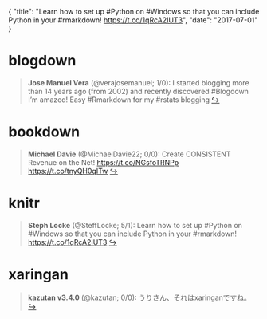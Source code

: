 {
  "title": "Learn how to set up #Python on #Windows so that you can include Python in your #rmarkdown! https://t.co/1qRcA2IUT3",
  "date": "2017-07-01"
}

# blogdown

> **Jose Manuel Vera** (@verajosemanuel; 1/0): I started blogging more than 14 years ago (from 2002) and recently discovered #Blogdown
 I’m amazed! Easy #Rmarkdown for my #rstats blogging  [&#8618;](https://twitter.com/xieyihui/status/881202463310843908)

<!-- -->


# bookdown

> **Michael Davie** (@MichaelDavie22; 0/0): Create CONSISTENT Revenue on the Net!
https://t.co/NGsfoTRNPp https://t.co/tnyQH0qITw  [&#8618;](https://twitter.com/xieyihui/status/880942043408846848)

<!-- -->


# knitr

> **Steph Locke** (@SteffLocke; 5/1): Learn how to set up #Python on #Windows so that you can include Python in your #rmarkdown! https://t.co/1qRcA2IUT3  [&#8618;](https://twitter.com/xieyihui/status/881167254666305536)

<!-- -->


# xaringan

> **kazutan v3.4.0** (@kazutan; 0/0): うりさん、それはxaringanですね。  [&#8618;](https://twitter.com/xieyihui/status/880982647681372160)

<!-- -->


